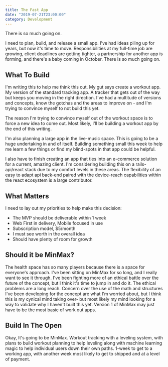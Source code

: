 ```yaml
---
title: The Fast App
date: "2019-07-21T23:00:00"
category: Development
---
```


There is so much going on.

I need to plan, build, and release a small app. I've had ideas piling up for years, but now it's time to move. Responsibilities at my full-time job are growing, client deadlines are getting tighter, a partnership for another app is forming, and there's a baby coming in October. There is so much going on.

## What To Build

I'm writing this to help me think this out. My gut says create a workout app. My version of the standard tracking app. A tracker that gets out of the way but keeps you moving in the right direction. I've had a multitude of versions and concepts, know the gotchas and the areas to improve on - and I'm trying to convince myself to not build this yet.

The reason I'm trying to convince myself out of the workout space is to force a new idea to come out. Most likely, I'll be building a workout app by the end of this writing.

I'm also planning a large app in the live-music space. This is going to be a huge undertaking in and of itself. Building something small this week to help me learn a few things or find my blind-spots in that app could be helpful.

I also have to finish creating an app that ties into an e-commerce solution for a current, amazing client. I'm considering building this on a rails-api/react stack due to my comfort levels in these areas. The flexibility of an easy to adapt api back-end paired with the device-reach capabilities within the react ecosystem is a large contributor.

## What Matters

I need to lay out my priorities to help make this decision:

- The MVP should be deliverable within 1 week
- Web First in delivery, Mobile focused in use
- Subscription model, $5/month
- I must see worth in the overall idea
- Should have plenty of room for growth

## Should it be MinMax?

The health space has so many players because there is a space for everyone's approach. I've been sitting on MinMax for so long, and I really want to see it through. I've been fighting more of an ethical battle over the future of the concept, but I think it's time to jump in and do it. The ethical problems are a long reach. Concern over the use of the math and structures I've been developing for the concept are what I'm worried about, but I think this is my cynical mind taking over- but most likely my mind looking for a way to validate why I haven't built this yet. Version 1 of MinMax may just have to be the most basic of work out apps.

## Build In The Open

Okay, It's going to be MinMax. Workout tracking with a leveling system, with plans to build workout planning to help leveling along with machine learning magic to help individual users down their own paths. 1-week to get to a working app, with another week most likely to get to shipped and at a level of payment.
